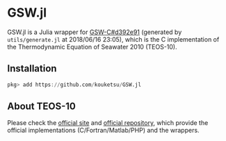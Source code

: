 # GSW.jl

GSW.jl is a Julia wrapper for [GSW-C#d392e91](https://github.com/TEOS-10/GSW-C/tree/d392e91cb63341f543ed1609c4eff613055ab3cb) (generated by `utils/generate.jl` at 2018/06/16 23:05), which is the C implementation of the Thermodynamic Equation of Seawater 2010 (TEOS-10).

## Installation

```julia
pkg> add https://github.com/kouketsu/GSW.jl
```

## About TEOS-10

Please check the [official site](http://www.teos-10.org) and [official repository](https://github.com/TEOS-10), which provide the official implementations (C/Fortran/Matlab/PHP) and the wrappers.

